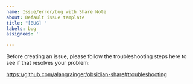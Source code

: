 ```yaml
---
name: Issue/error/bug with Share Note
about: Default issue template
title: "[BUG] "
labels: bug
assignees: ''

---
```


Before creating an issue, please follow the troubleshooting steps here to see if that resolves your problem:

https://github.com/alangrainger/obsidian-share#troubleshooting
